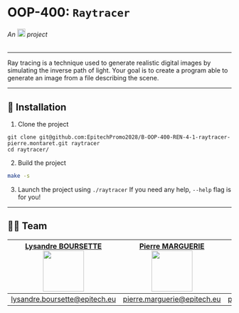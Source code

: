 # OOP-400: `Raytracer`
###### An <img src="https://newsroom.ionis-group.com/wp-content/uploads/2023/09/epitech-2023-logo-m.png" alt="Epitech" height=18/> project

---

Ray tracing is a technique used to generate realistic digital images by
simulating the inverse path of light. Your goal is to create a program able to
generate an image from a file describing the scene.

---

## 📩 Installation

1. Clone the project
```shell
git clone git@github.com:EpitechPromo2028/B-OOP-400-REN-4-1-raytracer-pierre.montaret.git raytracer
cd raytracer/
```

2. Build the project
```sh
make -s
```

3. Launch the project using `./raytracer`
   If you need any help, `--help` flag is for you!

---

## 👷🏻 Team

| [**Lysandre BOURSETTE**](https://github.com/shuvlyy)<br/><img src="https://avatars.githubusercontent.com/u/123988037?v=4" width=92> | [**Pierre MARGUERIE**](https://github.com/u/146085057)<br/><img src="https://avatars.githubusercontent.com/u/146085057?v=4" width=92> | [**Pierre MONTARET**](https://github.com/u/90644687)<br/><img src="https://avatars.githubusercontent.com/u/90644687?v=4" width=92> |
|-------------------------------------------------------------------------------------------------------------------------------------|---------------------------------------------------------------------------------------------------------------------------------------|------------------------------------------------------------------------------------------------------------------------------------|
| [lysandre.boursette@epitech.eu]("mailto:lysandre.boursette@epitech.eu")                                                             | [pierre.marguerie@epitech.eu]("mailto:pierre.marguerie@epitech.eu")                                                                   | [pierre.montaret@epitech.eu]("mailto:pierre.montaret@epitech.eu")                                                                  |
